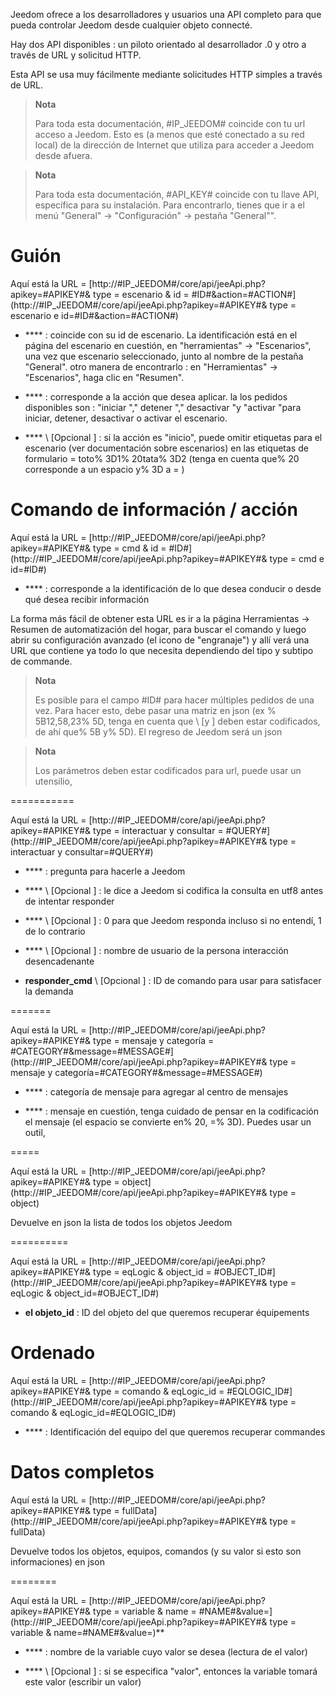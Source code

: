 Jeedom ofrece a los desarrolladores y usuarios una API
completo para que pueda controlar Jeedom desde cualquier objeto
connecté.

Hay dos API disponibles : un piloto orientado al desarrollador
.0 y otro a través de URL y solicitud HTTP.

Esta API se usa muy fácilmente mediante solicitudes HTTP simples a través de
URL.

> **Nota**
>
> Para toda esta documentación, \#IP\_JEEDOM\# coincide con tu url
> acceso a Jeedom. Esto es (a menos que esté conectado a su red
> local) de la dirección de Internet que utiliza para acceder a Jeedom
> desde afuera.

> **Nota**
>
> Para toda esta documentación, \#API\_KEY\# coincide con tu llave
> API, específica para su instalación. Para encontrarlo, tienes que ir a
> el menú "General" → "Configuración" → pestaña "General"".

Guión 
========

Aquí está la URL =
[http://\#IP\_JEEDOM\#/core/api/jeeApi.php?apikey=\#APIKEY\#& type = escenario & id = \#ID\#&action=\#ACTION\#](http://#IP_JEEDOM#/core/api/jeeApi.php?apikey=#APIKEY#& type = escenario e id=#ID#&action=#ACTION#)

-   **** : coincide con su id de escenario. La identificación está en el
    página del escenario en cuestión, en &quot;herramientas&quot; → &quot;Escenarios&quot;, una vez que
    escenario seleccionado, junto al nombre de la pestaña &quot;General&quot;. otro
    manera de encontrarlo : en &quot;Herramientas&quot; → &quot;Escenarios&quot;, haga clic en
    "Resumen".

-   **** : corresponde a la acción que desea aplicar. la
    los pedidos disponibles son : "iniciar "," detener "," desactivar "y
    "activar "para iniciar, detener, desactivar o
    activar el escenario.

-   **** \ [Opcional \] : si la acción es &quot;inicio&quot;, puede omitir
    etiquetas para el escenario (ver documentación sobre escenarios) en
    las etiquetas de formulario = toto% 3D1% 20tata% 3D2 (tenga en cuenta que% 20 corresponde a un
    espacio y% 3D a = )

Comando de información / acción 
====================

Aquí está la URL =
[http://\#IP\_JEEDOM\#/core/api/jeeApi.php?apikey=\#APIKEY\#& type = cmd & id = \#ID\#](http://#IP_JEEDOM#/core/api/jeeApi.php?apikey=#APIKEY#& type = cmd e id=#ID#)

-   **** : corresponde a la identificación de lo que desea conducir o desde qué
    desea recibir información

La forma más fácil de obtener esta URL es ir a la página Herramientas →
Resumen de automatización del hogar, para buscar el comando y luego abrir su configuración
avanzado (el icono de &quot;engranaje&quot;) y allí verá una URL que contiene
ya todo lo que necesita dependiendo del tipo y subtipo de
commande.

> **Nota**
>
> Es posible para el campo \#ID\# para hacer múltiples pedidos
> de una vez. Para hacer esto, debe pasar una matriz en json (ex
> % 5B12,58,23% 5D, tenga en cuenta que \ [y \] deben estar codificados, de ahí que% 5B
> y% 5D). El regreso de Jeedom será un json

> **Nota**
>
> Los parámetros deben estar codificados para url, puede usar
> un utensilio, [](https://meyerweb.com/eric/tools/dencoder/)

 
===========

Aquí está la URL =
[http://\#IP\_JEEDOM\#/core/api/jeeApi.php?apikey=\#APIKEY\#& type = interactuar y consultar = \#QUERY\#](http://#IP_JEEDOM#/core/api/jeeApi.php?apikey=#APIKEY#& type = interactuar y consultar=#QUERY#)

-   **** : pregunta para hacerle a Jeedom

-   **** \ [Opcional \] : le dice a Jeedom si codifica la consulta
    en utf8 antes de intentar responder

-   **** \ [Opcional \] : 0 para que Jeedom responda incluso si
    no entendí, 1 de lo contrario

-   **** \ [Opcional \] : nombre de usuario de la persona
    interacción desencadenante

-   **responder\_cmd** \ [Opcional \] : ID de comando para usar para
    satisfacer la demanda

 
=======

Aquí está la URL =
[http://\#IP\_JEEDOM\#/core/api/jeeApi.php?apikey=\#APIKEY\#& type = mensaje y categoría = \#CATEGORY\#&message=\#MESSAGE\#](http://#IP_JEEDOM#/core/api/jeeApi.php?apikey=#APIKEY#& type = mensaje y categoría=#CATEGORY#&message=#MESSAGE#)

-   **** : categoría de mensaje para agregar al centro de mensajes

-   **** : mensaje en cuestión, tenga cuidado de pensar en la codificación
    el mensaje (el espacio se convierte en% 20, =% 3D). Puedes usar un
    outil, [](https://meyerweb.com/eric/tools/dencoder/)

 
=====

Aquí está la URL =
[http://\#IP\_JEEDOM\#/core/api/jeeApi.php?apikey=\#APIKEY\#& type = object](http://#IP_JEEDOM#/core/api/jeeApi.php?apikey=#APIKEY#& type = object)

Devuelve en json la lista de todos los objetos Jeedom

 
==========

Aquí está la URL =
[http://\#IP\_JEEDOM\#/core/api/jeeApi.php?apikey=\#APIKEY\#& type = eqLogic & object\_id = \#OBJECT\_ID\#](http://#IP_JEEDOM#/core/api/jeeApi.php?apikey=#APIKEY#& type = eqLogic & object_id=#OBJECT_ID#)

-   **el objeto\_id** : ID del objeto del que queremos recuperar
    équipements

Ordenado 
========

Aquí está la URL =
[http://\#IP\_JEEDOM\#/core/api/jeeApi.php?apikey=\#APIKEY\#& type = comando & eqLogic\_id = \#EQLOGIC\_ID\#](http://#IP_JEEDOM#/core/api/jeeApi.php?apikey=#APIKEY#& type = comando & eqLogic_id=#EQLOGIC_ID#)

-   **** : Identificación del equipo del que queremos recuperar
    commandes

Datos completos 
=========

Aquí está la URL =
[http://\#IP\_JEEDOM\#/core/api/jeeApi.php?apikey=\#APIKEY\#& type = fullData](http://#IP_JEEDOM#/core/api/jeeApi.php?apikey=#APIKEY#& type = fullData)

Devuelve todos los objetos, equipos, comandos (y su valor si esto
son informaciones) en json

 
========

Aquí está la URL =
[http://\#IP\_JEEDOM\#/core/api/jeeApi.php?apikey=\#APIKEY\#& type = variable & name = \#NAME\#&value=](http://#IP_JEEDOM#/core/api/jeeApi.php?apikey=#APIKEY#& type = variable & name=#NAME#&value=)**

-   **** : nombre de la variable cuyo valor se desea (lectura de
    el valor)

-   **** \ [Opcional \] : si se especifica &quot;valor&quot;, entonces la variable
    tomará este valor (escribir un valor)


